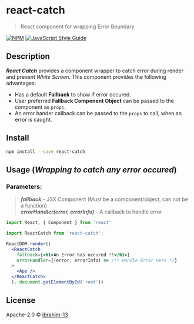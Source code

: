 # react-catch

> React component for wrapping Error Boundary

[![NPM](https://img.shields.io/npm/v/react-catch.svg)](https://www.npmjs.com/package/react-catch) [![JavaScript Style Guide](https://img.shields.io/badge/code_style-standard-brightgreen.svg)](https://standardjs.com)

## Description

***React Catch*** provides a component wrapper to catch error during render and prevent *White Screen*.
This component provides the following advantages: 
* Has a default **Fallback** to show if error occured.
* User preferred **Fallback Component Object** can be passed to the component as `props`.
* An error hander callback can be passed to the `props` to call, when an error is caught.

## Install

```bash
npm install --save react-catch
```

## Usage (*Wrapping <App /> to catch any error occured*)

### Parameters:
>***fallback*** - JSX Component (Must be a component/object, can not be a function)<br>
>***errorHandler(error, errorInfo)*** - A callback to handle error

```jsx
import React, { Component } from 'react'

import ReactCatch from 'react-catch';

ReactDOM.render((
  <ReactCatch
    fallback={<h1>An Error has occured !!</h1>}
    errorHandler={(error, errorInfo) => /** Handle Error Here */}
  >
    <App />
  </ReactCatch>
  ), document.getElementById('root'))
```

## License

Apache-2.0 © [ibrahim-13](https://github.com/ibrahim-13)
